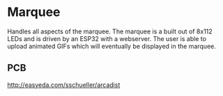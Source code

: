 # Marquee
Handles all aspects of the marquee. The marquee is a built out of 8x112 LEDs and is driven by an ESP32 with a webserver. The user is able to upload animated GIFs which will eventually be displayed in the marquee.

## PCB
http://easyeda.com/sschueller/arcadist